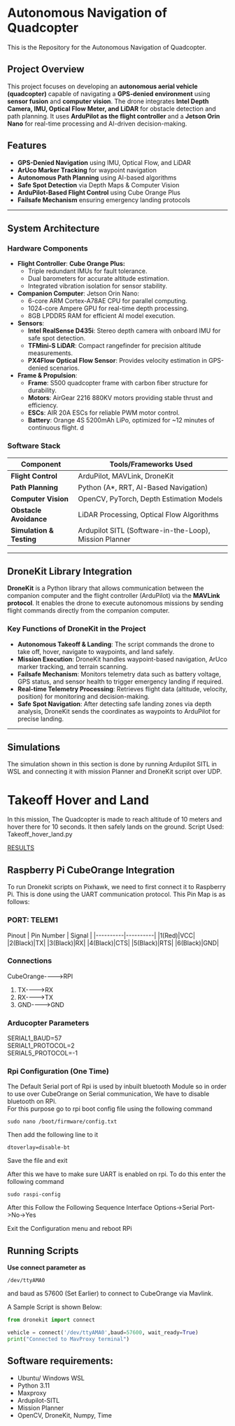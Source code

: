 # Autonomous Navigation of Quadcopter
This is the Repository for the Autonomous Navigation of Quadcopter.

## Project Overview
This project focuses on developing an **autonomous aerial vehicle (quadcopter)** capable of navigating a **GPS-denied environment** using **sensor fusion** and **computer vision**. The drone integrates **Intel Depth Camera, IMU, Optical Flow Meter, and LiDAR** for obstacle detection and path planning. It uses **ArduPilot as the flight controller** and a **Jetson Orin Nano** for real-time processing and AI-driven decision-making.

## Features
- **GPS-Denied Navigation** using IMU, Optical Flow, and LiDAR
- **ArUco Marker Tracking** for waypoint navigation
- **Autonomous Path Planning** using AI-based algorithms
- **Safe Spot Detection** via Depth Maps & Computer Vision
- **ArduPilot-Based Flight Control** using Cube Orange Plus
- **Failsafe Mechanism** ensuring emergency landing protocols

---

## System Architecture

### **Hardware Components**
- **Flight Controller**: **Cube Orange Plus:**
  - Triple redundant IMUs for fault tolerance.
  - Dual barometers for accurate altitude estimation.
  - Integrated vibration isolation for sensor stability.
- **Companion Computer**: Jetson Orin Nano:
  - 6-core ARM Cortex-A78AE CPU for parallel computing.
  - 1024-core Ampere GPU for real-time depth processing.
  - 8GB LPDDR5 RAM for efficient AI model execution.
- **Sensors**:
  - **Intel RealSense D435i**: Stereo depth camera with onboard IMU for safe spot detection.
  - **TFMini-S LiDAR**: Compact rangefinder for precision altitude measurements.
  - **PX4Flow Optical Flow Sensor**: Provides velocity estimation in GPS-denied scenarios.
- **Frame & Propulsion**:
  - **Frame**: S500 quadcopter frame with carbon fiber structure for durability.
  - **Motors**: AirGear 2216 880KV motors providing stable thrust and efficiency.
  - **ESCs**: AIR 20A ESCs for reliable PWM motor control.
  - **Battery**: Orange 4S 5200mAh LiPo, optimized for ~12 minutes of continuous flight.
d
### **Software Stack**
| Component              | Tools/Frameworks Used |
|------------------------|----------------------|
| **Flight Control**     | ArduPilot, MAVLink, DroneKit |
| **Path Planning**      | Python (A*, RRT, AI-Based Navigation) |
| **Computer Vision**    | OpenCV, PyTorch, Depth Estimation Models |
| **Obstacle Avoidance** | LiDAR Processing, Optical Flow Algorithms |
| **Simulation & Testing** | Ardupilot SITL (Software-in-the-Loop), Mission Planner |

---

## DroneKit Library Integration

**DroneKit** is a Python library that allows communication between the companion computer and the flight controller (ArduPilot) via the **MAVLink protocol**. It enables the drone to execute autonomous missions by sending flight commands directly from the companion computer.

### **Key Functions of DroneKit in the Project**
- **Autonomous Takeoff & Landing**: The script commands the drone to take off, hover, navigate to waypoints, and land safely.
- **Mission Execution**: DroneKit handles waypoint-based navigation, ArUco marker tracking, and terrain scanning.
- **Failsafe Mechanism**: Monitors telemetry data such as battery voltage, GPS status, and sensor health to trigger emergency landing if required.
- **Real-time Telemetry Processing**: Retrieves flight data (altitude, velocity, position) for monitoring and decision-making.
- **Safe Spot Navigation**: After detecting safe landing zones via depth analysis, DroneKit sends the coordinates as waypoints to ArduPilot for precise landing.

---
## Simulations
The simulation shown in this section is done by running Ardupilot SITL in WSL and connecting it with mission Planner and DroneKit script over UDP. 
# Takeoff Hover and Land
In this mission, The Quadcopter is made to reach altitude of 10 meters and hover there for 10 seconds. It then safely lands on the ground.
Script Used: Takeoff_hover_land.py

[RESULTS](https://drive.google.com/file/d/1KDGGHPJMcpwloq_pPW9UvpG8WnaL4c8A/view?usp=sharing)

## Raspberry Pi CubeOrange Integration
To run Dronekit scripts on Pixhawk, we need to first connect it to Raspberry Pi. This is done using the UART communication protocol. This Pin Map is as follows:   
### PORT:  **TELEM1**
Pinout
| Pin Number | Signal |
|----------|----------|
|1(Red)|VCC|
|2(Black)|TX|
|3(Black)|RX|
|4(Black)|CTS|
|5(Black)|RTS|
|6(Black)|GND|
### Connections
CubeOrange---->RPI   
1. TX---->RX
2. RX---->TX
3. GND---->GND

### Arducopter Parameters
SERIAL1_BAUD=57  
SERIAL1_PROTOCOL=2  
SERIAL5_PROTOCOL=-1  

### Rpi Configuration (One Time)
The Default Serial port of Rpi is used by inbuilt bluetooth Module so in order to use over CubeOrange on Serial communication, We have to disable bluetooth on RPi.   
For this purpose go to rpi boot config file using the following command
```
sudo nano /boot/firmware/config.txt
```
Then add the following line to it 
```
dtoverlay=disable-bt
```
Save the file and exit 

After this we have to make sure UART is enabled on rpi. To do this enter the following command
```
sudo raspi-config
```
After this Follow the Following Sequence
Interface Options->Serial Port->No->Yes

Exit the Configuration menu and reboot RPi

## Running Scripts
**Use connect parameter as**
```
/dev/ttyAMA0
```
and baud as 57600 (Set Earlier) to connect to CubeOrange via Mavlink.

A Sample Script is shown Below:  
```python
from dronekit import connect

vehicle = connect('/dev/ttyAMA0',baud=57600, wait_ready=True)
print("Connected to MavProxy terminal")
```



## Software requirements:
- Ubuntu/ Windows WSL
- Python 3.11
- Maxproxy
- Ardupilot-SITL
- Mission Planner
- OpenCV, DroneKit, Numpy, Time
